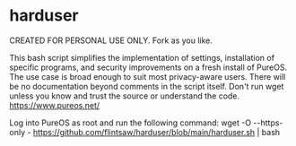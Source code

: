# harduser

CREATED FOR PERSONAL USE ONLY. Fork as you like.

This bash script simplifies the implementation of settings, installation of specific programs, and security improvements on a fresh install of PureOS. The use case is broad enough to suit most privacy-aware users. There will be no documentation beyond comments in the script itself. Don't run wget unless you know and trust the source or understand the code.
https://www.pureos.net/

Log into PureOS as root and run the following command:
wget -O --https-only - https://github.com/flintsaw/harduser/blob/main/harduser.sh | bash
